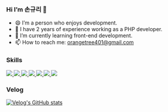 ### Hi I’m 손규리 👋

- 😄 I’m a person who enjoys development.
- 🔭 I have 2 years of experience working as a PHP developer.
- 🌱 I’m currently learning front-end development.
- 📫 How to reach me: orangetree401@gmail.com

### Skills
<a href="https://developer.mozilla.org/en-US/docs/Web/HTML" target="_blank">
  <img src="https://img.shields.io/badge/HTML5-E34F26?style=flat-square&logo=html5&logoColor=white"/>
</a>
<a href="https://developer.mozilla.org/en-US/docs/Web/CSS" target="_blank">
  <img src="https://img.shields.io/badge/CSS3-1572B6?style=flat-square&logo=css3&logoColor=white"/>
</a>
<a href="https://developer.mozilla.org/en-US/docs/Web/JavaScript" target="_blank">
  <img src="https://img.shields.io/badge/JavaScript-F7DF1E?style=flat-square&logo=javascript&logoColor=black"/>
</a>
<a href="https://reactjs.org/" target="_blank">
  <img src="https://img.shields.io/badge/React-61DAFB?style=flat-square&logo=React&logoColor=white"/>
</a>
<a href="https://recoiljs.org/" target="_blank">
  <img src="https://img.shields.io/badge/Recoil-464647?style=flat-square&logo=recoil&logoColor=white"/>
</a>
<a href="https://www.typescriptlang.org/" target="_blank">
  <img src="https://img.shields.io/badge/TypeScript-3178C6?style=flat-square&logo=typescript&logoColor=white"/>
</a>
<a href="https://styled-components.com/" target="_blank">
  <img src="https://img.shields.io/badge/styled--components-DB7093?style=flat-square&logo=styled-components&logoColor=white"/>
</a>

### Velog
[![Velog's GitHub stats](https://velog-readme-stats.vercel.app/api?name=orangetree401&color=dark)](https://velog.io/@orangetree401)
